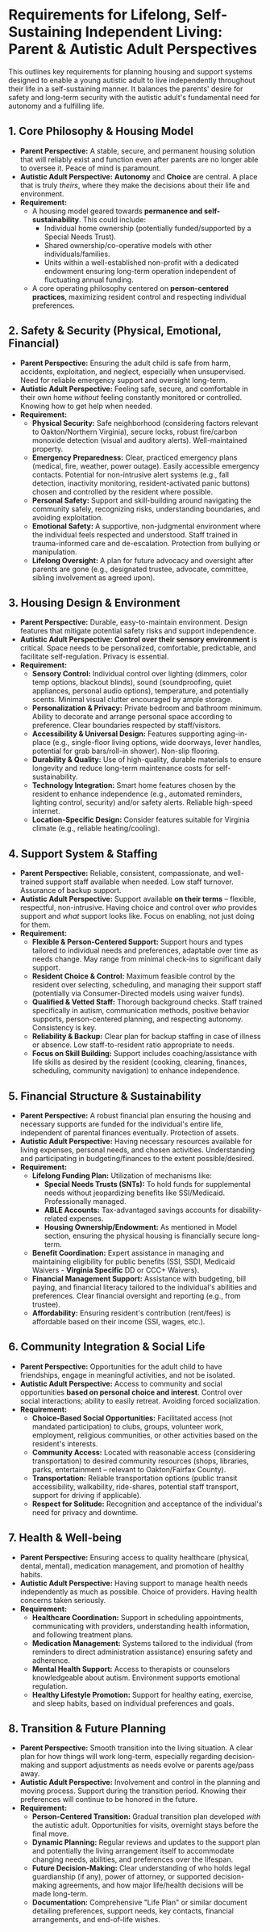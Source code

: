 # Requirements for Lifelong, Self-Sustaining Independent Living: Parent & Autistic Adult Perspectives

This outlines key requirements for planning housing and support systems designed to enable a young autistic adult to live independently throughout their life in a self-sustaining manner. It balances the parents' desire for safety and long-term security with the autistic adult's fundamental need for autonomy and a fulfilling life.

## 1. Core Philosophy & Housing Model

* **Parent Perspective:** A stable, secure, and permanent housing solution that will reliably exist and function even after parents are no longer able to oversee it. Peace of mind is paramount.
* **Autistic Adult Perspective:** **Autonomy** and **Choice** are central. A place that is truly *theirs*, where they make the decisions about their life and environment.
* **Requirement:**
    * A housing model geared towards **permanence and self-sustainability**. This could include:
        * Individual home ownership (potentially funded/supported by a Special Needs Trust).
        * Shared ownership/co-operative models with other individuals/families.
        * Units within a well-established non-profit with a dedicated endowment ensuring long-term operation independent of fluctuating annual funding.
    * A core operating philosophy centered on **person-centered practices**, maximizing resident control and respecting individual preferences.

## 2. Safety & Security (Physical, Emotional, Financial)

* **Parent Perspective:** Ensuring the adult child is safe from harm, accidents, exploitation, and neglect, especially when unsupervised. Need for reliable emergency support and oversight long-term.
* **Autistic Adult Perspective:** Feeling safe, secure, and comfortable in their own home *without* feeling constantly monitored or controlled. Knowing how to get help when needed.
* **Requirement:**
    * **Physical Security:** Safe neighborhood (considering factors relevant to Oakton/Northern Virginia), secure locks, robust fire/carbon monoxide detection (visual and auditory alerts). Well-maintained property.
    * **Emergency Preparedness:** Clear, practiced emergency plans (medical, fire, weather, power outage). Easily accessible emergency contacts. Potential for non-intrusive alert systems (e.g., fall detection, inactivity monitoring, resident-activated panic buttons) chosen and controlled by the resident where possible.
    * **Personal Safety:** Support and skill-building around navigating the community safely, recognizing risks, understanding boundaries, and avoiding exploitation.
    * **Emotional Safety:** A supportive, non-judgmental environment where the individual feels respected and understood. Staff trained in trauma-informed care and de-escalation. Protection from bullying or manipulation.
    * **Lifelong Oversight:** A plan for future advocacy and oversight after parents are gone (e.g., designated trustee, advocate, committee, sibling involvement as agreed upon).

## 3. Housing Design & Environment

* **Parent Perspective:** Durable, easy-to-maintain environment. Design features that mitigate potential safety risks and support independence.
* **Autistic Adult Perspective:** **Control over their sensory environment** is critical. Space needs to be personalized, comfortable, predictable, and facilitate self-regulation. Privacy is essential.
* **Requirement:**
    * **Sensory Control:** Individual control over lighting (dimmers, color temp options, blackout blinds), sound (soundproofing, quiet appliances, personal audio options), temperature, and potentially scents. Minimal visual clutter encouraged by ample storage.
    * **Personalization & Privacy:** Private bedroom and bathroom minimum. Ability to decorate and arrange personal space according to preference. Clear boundaries respected by staff/visitors.
    * **Accessibility & Universal Design:** Features supporting aging-in-place (e.g., single-floor living options, wide doorways, lever handles, potential for grab bars/roll-in shower). Non-slip flooring.
    * **Durability & Quality:** Use of high-quality, durable materials to ensure longevity and reduce long-term maintenance costs for self-sustainability.
    * **Technology Integration:** Smart home features chosen by the resident to enhance independence (e.g., automated reminders, lighting control, security) and/or safety alerts. Reliable high-speed internet.
    * **Location-Specific Design:** Consider features suitable for Virginia climate (e.g., reliable heating/cooling).

## 4. Support System & Staffing

* **Parent Perspective:** Reliable, consistent, compassionate, and well-trained support staff available when needed. Low staff turnover. Assurance of backup support.
* **Autistic Adult Perspective:** Support available **on their terms** – flexible, respectful, non-intrusive. Having choice and control over *who* provides support and *what* support looks like. Focus on enabling, not just doing for them.
* **Requirement:**
    * **Flexible & Person-Centered Support:** Support hours and types tailored to individual needs and preferences, adaptable over time as needs change. May range from minimal check-ins to significant daily support.
    * **Resident Choice & Control:** Maximum feasible control by the resident over selecting, scheduling, and managing their support staff (potentially via Consumer-Directed models using waiver funds).
    * **Qualified & Vetted Staff:** Thorough background checks. Staff trained specifically in autism, communication methods, positive behavior supports, person-centered planning, and respecting autonomy. Consistency is key.
    * **Reliability & Backup:** Clear plan for backup staffing in case of illness or absence. Low staff-to-resident ratio appropriate to needs.
    * **Focus on Skill Building:** Support includes coaching/assistance with life skills as desired by the resident (cooking, cleaning, finances, scheduling, community navigation) to enhance independence.

## 5. Financial Structure & Sustainability

* **Parent Perspective:** A robust financial plan ensuring the housing and necessary supports are funded for the individual's entire life, independent of parental finances eventually. Protection of assets.
* **Autistic Adult Perspective:** Having necessary resources available for living expenses, personal needs, and chosen activities. Understanding and participating in budgeting/finances to the extent possible/desired.
* **Requirement:**
    * **Lifelong Funding Plan:** Utilization of mechanisms like:
        * **Special Needs Trusts (SNTs):** To hold funds for supplemental needs without jeopardizing benefits like SSI/Medicaid. Professionally managed.
        * **ABLE Accounts:** Tax-advantaged savings accounts for disability-related expenses.
        * **Housing Ownership/Endowment:** As mentioned in Model section, ensuring the physical housing is financially secure long-term.
    * **Benefit Coordination:** Expert assistance in managing and maintaining eligibility for public benefits (SSI, SSDI, Medicaid Waivers - **Virginia Specific** DD or CCC+ Waivers).
    * **Financial Management Support:** Assistance with budgeting, bill paying, and financial literacy tailored to the individual's abilities and preferences. Clear financial oversight and reporting (e.g., from trustee).
    * **Affordability:** Ensuring resident's contribution (rent/fees) is affordable based on their income (SSI, wages, etc.).

## 6. Community Integration & Social Life

* **Parent Perspective:** Opportunities for the adult child to have friendships, engage in meaningful activities, and not be isolated.
* **Autistic Adult Perspective:** Access to community and social opportunities **based on personal choice and interest**. Control over social interactions; ability to easily retreat. Avoiding forced socialization.
* **Requirement:**
    * **Choice-Based Social Opportunities:** Facilitated access (not mandated participation) to clubs, groups, volunteer work, employment, religious communities, or other activities based on the resident's interests.
    * **Community Access:** Located with reasonable access (considering transportation) to desired community resources (shops, libraries, parks, entertainment – relevant to Oakton/Fairfax County).
    * **Transportation:** Reliable transportation options (public transit accessibility, walkability, ride-shares, potential staff transport, support for driving if applicable).
    * **Respect for Solitude:** Recognition and acceptance of the individual's need for privacy and downtime.

## 7. Health & Well-being

* **Parent Perspective:** Ensuring access to quality healthcare (physical, dental, mental), medication management, and promotion of healthy habits.
* **Autistic Adult Perspective:** Having support to manage health needs independently as much as possible. Choice of providers. Having health concerns taken seriously.
* **Requirement:**
    * **Healthcare Coordination:** Support in scheduling appointments, communicating with providers, understanding health information, and following treatment plans.
    * **Medication Management:** Systems tailored to the individual (from reminders to direct administration assistance) ensuring safety and adherence.
    * **Mental Health Support:** Access to therapists or counselors knowledgeable about autism. Environment supports emotional regulation.
    * **Healthy Lifestyle Promotion:** Support for healthy eating, exercise, and sleep habits, based on individual preferences and goals.

## 8. Transition & Future Planning

* **Parent Perspective:** Smooth transition into the living situation. A clear plan for how things will work long-term, especially regarding decision-making and support adjustments as needs evolve or parents age/pass away.
* **Autistic Adult Perspective:** Involvement and control in the planning and moving process. Support during the transition period. Knowing their preferences will continue to be honored in the future.
* **Requirement:**
    * **Person-Centered Transition:** Gradual transition plan developed *with* the autistic adult. Opportunities for visits, overnight stays before the final move.
    * **Dynamic Planning:** Regular reviews and updates to the support plan and potentially the living arrangement itself to accommodate changing needs, abilities, and preferences over the lifespan.
    * **Future Decision-Making:** Clear understanding of who holds legal guardianship (if any), power of attorney, or supported decision-making agreements, and how major life/health decisions will be made long-term.
    * **Documentation:** Comprehensive "Life Plan" or similar document detailing preferences, support needs, key contacts, financial arrangements, and end-of-life wishes.
